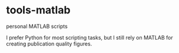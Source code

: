 # tools-matlab
personal MATLAB scripts

I prefer Python for most scripting tasks, but I still rely on MATLAB for creating publication quality figures.
